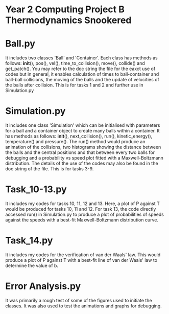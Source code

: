 # Year 2 Computing Project B Thermodynamics Snookered

# Ball.py 
It includes two classes 'Ball' and 'Container'. Each class has methods as follows: __init__(), pos(), vel(), time_to_collision(), move(), collide() and get_patch(). You may refer to the doc string the file for the eaxct use of codes but in general, it enables calculation of times to ball-container and ball-ball collisions, the moving of the balls and the update of velocities of the balls after collision. This is for tasks 1 and 2 and further use in Simulation.py

# Simulation.py 
It includes one class 'Simulation' which can be initialised with parameters for a ball and a container object to create many balls within a container. It has methods as follows: __init__(), next_collision(), run(), kinetic_energy(), temperature() and pressure(). The run() method would produce an animation of the collisions, two histograms showing the distance between the balls and the central positions and that between every two balls for debugging and a probability vs speed plot fitted with a Maxwell-Boltzmann distribution. The details of the use of the codes may also be found in the doc string of the file. This is for tasks 3-9.

# Task_10-13.py 
It includes my codes for tasks 10, 11, 12 and 13. Here, a plot of P against T would be produced for tasks 10, 11 and 12. For task 13, the code directly accessed run() in Simulation.py to produce a plot of probabilities of speeds against the speeds with a best-fit Maxwell-Boltzmann distribution curve. 

# Task_14.py 
It includes my codes for the verification of van der Waals' law. This would produce a plot of P against T with a best-fit line of van der Waals' law to determine the value of b. 

# Error Analysis.py 
It was primarily a rough test of some of the figures used to initiate the classes. It was also used to test the animations and graphs for debugging. 
